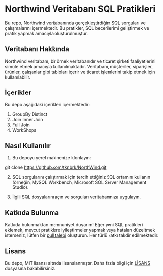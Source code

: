 # Northwind Veritabanı SQL Pratikleri

Bu repo, Northwind veritabanında gerçekleştirdiğim SQL sorguları ve çalışmalarını içermektedir. Bu pratikler, SQL becerilerimi geliştirmek ve pratik yapmak amacıyla oluşturulmuştur.

## Veritabanı Hakkında

Northwind veritabanı, bir örnek veritabanıdır ve ticaret şirketi faaliyetlerini simüle etmek amacıyla kullanılmaktadır. Veritabanı, müşteriler, siparişler, ürünler, çalışanlar gibi tabloları içerir ve ticaret işlemlerini takip etmek için kullanılabilir.

## İçerikler

Bu depo aşağıdaki içerikleri içermektedir:
1. GroupBy Distinct
2. Join Inner Join
3. Full Join
4. WorkShops



## Nasıl Kullanılır

1. Bu depoyu yerel makinenize klonlayın:

git clone https://github.com/tknbrk/NorthWind.git

2. SQL sorgularını çalıştırmak için tercih ettiğiniz SQL ortamını kullanın (örneğin, MySQL Workbench, Microsoft SQL Server Management Studio).

3. İlgili SQL dosyalarını açın ve sorguları veritabanınıza uygulayın.

## Katkıda Bulunma

Katkıda bulunmaktan memnuniyet duyarım! Eğer yeni SQL pratikleri eklemek, mevcut pratiklere iyileştirmeler yapmak veya hataları düzeltmek isterseniz, lütfen bir [pull talebi](https://github.com/tknbrk/NorthWind/pulls) oluşturun. Her türlü katkı takdir edilmektedir.

## Lisans

Bu depo, MIT lisansı altında lisanslanmıştır. Daha fazla bilgi için [LİSANS](LICENSE) dosyasına bakabilirsiniz.

